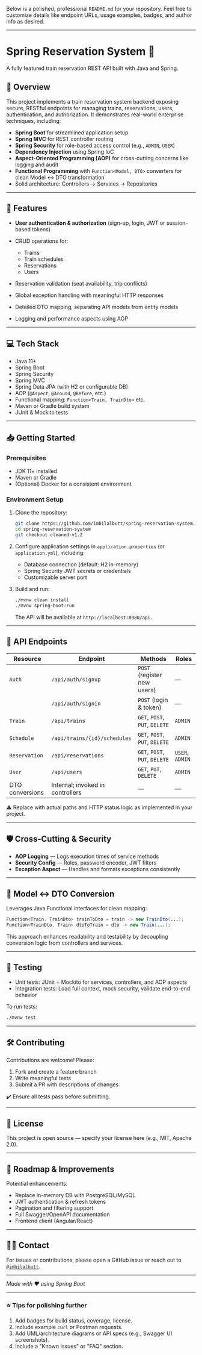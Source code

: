Below is a polished, professional `README.md` for your repository. Feel free to customize details like endpoint URLs, usage examples, badges, and author info as desired.

---

# Spring Reservation System 🎫

A fully featured train reservation REST API built with Java and Spring.

## 🚀 Overview

This project implements a train reservation system backend exposing secure, RESTful endpoints for managing trains, reservations, users, authentication, and authorization. It demonstrates real-world enterprise techniques, including:

* **Spring Boot** for streamlined application setup
* **Spring MVC** for REST controller routing
* **Spring Security** for role-based access control (e.g., `ADMIN`, `USER`)
* **Dependency Injection** using Spring IoC
* **Aspect-Oriented Programming (AOP)** for cross-cutting concerns like logging and audit
* **Functional Programming** with `Function<Model, DTO>` converters for clean Model ↔️ DTO transformation
* Solid architecture: Controllers → Services → Repositories

---

## 📌 Features

* **User authentication & authorization** (sign-up, login, JWT or session-based tokens)
* CRUD operations for:

  * Trains
  * Train schedules
  * Reservations
  * Users
* Reservation validation (seat availability, trip conflicts)
* Global exception handling with meaningful HTTP responses
* Detailed DTO mapping, separating API models from entity models
* Logging and performance aspects using AOP

---

## 💻 Tech Stack

* Java 11+
* Spring Boot
* Spring Security
* Spring MVC
* Spring Data JPA (with H2 or configurable DB)
* AOP (`@Aspect`, `@Around`, `@Before`, etc.)
* Functional mapping: `Function<Train, TrainDto>` etc.
* Maven or Gradle build system
* JUnit & Mockito tests

---

## 📥 Getting Started

### Prerequisites

* JDK 11+ installed
* Maven or Gradle
* (Optional) Docker for a consistent environment

### Environment Setup

1. Clone the repository:

   ```bash
   git clone https://github.com/imbilalbutt/spring-reservation-system.git
   cd spring-reservation-system
   git checkout cleaned-v1.2
   ```

2. Configure application settings in `application.properties` (or `application.yml`), including:

   * Database connection (default: H2 in-memory)
   * Spring Security JWT secrets or credentials
   * Customizable server port

3. Build and run:

   ```bash
   ./mvnw clean install
   ./mvnw spring-boot:run
   ```

   The API will be available at `http://localhost:8080/api`.

---

## 📘 API Endpoints

| Resource        | Endpoint                         | Methods                        | Roles           |
| --------------- | -------------------------------- | ------------------------------ | --------------- |
| `Auth`          | `/api/auth/signup`               | `POST` (register new users)    | —               |
|                 | `/api/auth/signin`               | `POST` (login & token)         | —               |
| `Train`         | `/api/trains`                    | `GET`, `POST`, `PUT`, `DELETE` | `ADMIN`         |
| `Schedule`      | `/api/trains/{id}/schedules`     | `GET`, `POST`, `PUT`, `DELETE` | `ADMIN`         |
| `Reservation`   | `/api/reservations`              | `GET`, `POST`, `PUT`, `DELETE` | `USER`, `ADMIN` |
| `User`          | `/api/users`                     | `GET`, `PUT`, `DELETE`         | `ADMIN`         |
| DTO conversions | Internal; invoked in controllers | —                              | —               |

⚠️ Replace with actual paths and HTTP status logic as implemented in your project.

---

## 🛡 Cross-Cutting & Security

* **AOP Logging** — Logs execution times of service methods
* **Security Config** — Roles, password encoder, JWT filters
* **Exception Aspect** — Handles and formats exceptions consistently

---

## 🔄 Model ↔️ DTO Conversion

Leverages Java Functional interfaces for clean mapping:

```java
Function<Train, TrainDto> trainToDto = train -> new TrainDto(...);
Function<TrainDto, Train> dtoToTrain = dto -> new Train(...);
```

This approach enhances readability and testability by decoupling conversion logic from controllers and services.

---

## 🧪 Testing

* Unit tests: JUnit + Mockito for services, controllers, and AOP aspects
* Integration tests: Load full context, mock security, validate end-to-end behavior

To run tests:

```bash
./mvnw test
```

---

## 🛠️ Contributing

Contributions are welcome! Please:

1. Fork and create a feature branch
2. Write meaningful tests
3. Submit a PR with descriptions of changes

✔️ Ensure all tests pass before submitting.

---

## 📄 License

This project is open source — specify your license here (e.g., MIT, Apache 2.0).

---

## 🧭 Roadmap & Improvements

Potential enhancements:

* Replace in-memory DB with PostgreSQL/MySQL
* JWT authentication & refresh tokens
* Pagination and filtering support
* Full Swagger/OpenAPI documentation
* Frontend client (Angular/React)

---

## 🙋‍♂️ Contact

For issues or contributions, please open a GitHub issue or reach out to [`@imbilalbutt`](https://github.com/imbilalbutt).

---

*Made with ❤️ using Spring Boot*

---

### ⭐ Tips for polishing further

1. Add badges for build status, coverage, license.
2. Include example `curl` or Postman requests.
3. Add UML/architecture diagrams or API specs (e.g., Swagger UI screenshots).
4. Include a "Known Issues" or "FAQ" section.
